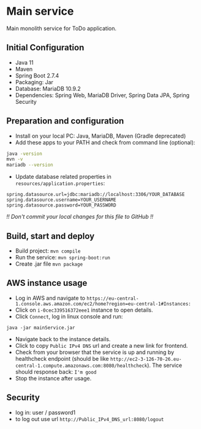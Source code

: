 # Main service

Main monolith service for ToDo application.

## Initial Configuration

- Java 11
- Maven
- Spring Boot 2.7.4
- Packaging: Jar
- Database: MariaDB 10.9.2
- Dependencies: Spring Web, MariaDB Driver, Spring Data JPA, Spring Security

## Preparation and configuration

- Install on your local PC: Java, MariaDB, Maven (Gradle deprecated)
- Add these apps to your PATH and check from command line (optional):
```bash
java -version
mvn -v
mariadb --version
```
- Update database related properties in `resources/application.properties`:
```properties
spring.datasource.url=jdbc:mariadb://localhost:3306/YOUR_DATABASE
spring.datasource.username=YOUR_USERNAME
spring.datasource.password=YOUR_PASSWORD
```
_!! Don't commit your local changes for this file to GitHub !!_

## Build, start and deploy
- Build project: `mvn compile`
- Run the service: `mvn spring-boot:run`
- Create .jar file `mvn package`

## AWS instance usage
- Log in AWS and navigate to `https://eu-central-1.console.aws.amazon.com/ec2/home?region=eu-central-1#Instances:`
- Click on `i-0cec339516372eee1` instance to open details.
- Click `Connect`, log in linux console and run:
```
java -jar mainService.jar
```
- Navigate back to the instance details.
- Click to copy `Public IPv4 DNS` url and create a new link for frontend.
- Check from your browser that the service is up and running by healthcheck endpoint (should be like `http://ec2-3-126-70-26.eu-central-1.compute.amazonaws.com:8080/healthcheck`).
The service should response back: `I'm good`
- Stop the instance after usage.  

## Security

- log in: user / password1 
- to log out use url `http://Public_IPv4_DNS_url:8080/logout`
